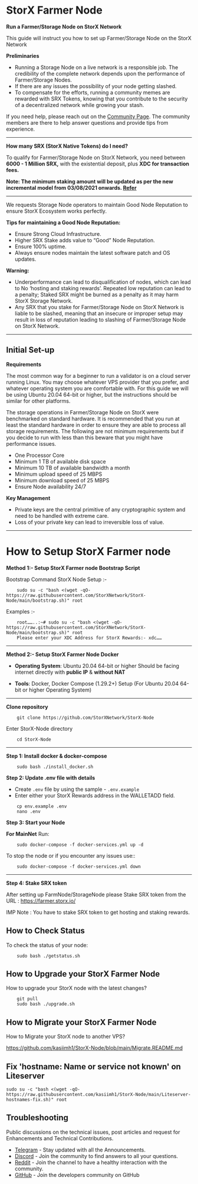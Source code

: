 # StorX Farmer Node

**Run a Farmer/Storage Node on StorX Network**

This guide will instruct you how to set up Farmer/Storage Node on the StorX Network

**Preliminaries**
- Running a Storage Node on a live network is a responsible job. The credibility of the complete network depends upon the performance of Farmer/Storage Nodes. 
- If there are any issues the possibility of your node getting slashed. 
- To compensate for the efforts, running a community memes are rewarded with SRX Tokens, knowing that you contribute to the security of a decentralized network while growing your stash.

If you need help, please reach out on the [Community Page](https://storx.tech/support.html). The community members are there to help answer questions and provide tips from experience.

------

**How many SRX (StorX Native Tokens) do I need?**

To qualify for Farmer/Storage Node on StorX Network, you need between **6000 - 1 Million SRX,** with the existential deposit, plus **XDC for transaction fees.**

**Note: The minimum staking amount will be updated as per the new incremental model from 03/08/2021 onwards. [Refer](https://medium.com/storx-network/storx-farm-node-minimum-staking-increment-model-to-avoid-srx-token-inflation-7a343cf89401)**

-----

We requests Storage Node operators to maintain Good Node Reputation to ensure StorX Ecosystem works perfectly.

**Tips for maintaining a Good Node Reputation:**
- Ensure Strong Cloud Infrastructure.
- Higher SRX Stake adds value to “Good” Node Reputation.
- Ensure 100% uptime.
- Always ensure nodes maintain the latest software patch and OS updates.


**Warning:**

- Underperformance can lead to disqualification of nodes, which can lead to No ‘hosting and staking rewards’. Repeated low reputation can lead to a penalty; Staked SRX might be burned as a penalty as it may harm StorX Storage Network.
- Any SRX that you stake for Farmer/Storage Node on StorX Network is liable to be slashed, meaning that an insecure or improper setup may result in loss of reputation leading to slashing of Farmer/Storage Node on StorX Network.

-----

## Initial Set-up

**Requirements**

The most common way for a beginner to run a validator is on a cloud server running Linux. You may choose whatever VPS provider that you prefer, and whatever operating system you are comfortable with. For this guide we will be using Ubuntu 20.04 64-bit or higher, but the instructions should be similar for other platforms.

The storage operations in Farmer/Storage Node on StorX were benchmarked on standard hardware. It is recommended that you run at least the standard hardware in order to ensure they are able to process all storage requirements. The following are not minimum requirements but if you decide to run with less than this beware that you might have performance issues.

- One Processor Core
- Minimum 1 TB of available disk space
- Minimum 10 TB of available bandwidth a month
- Minimum upload speed of 25 MBPS
- Minimum download speed of 25 MBPS
- Ensure Node availability 24/7

**Key Management**

- Private keys are the central primitive of any cryptographic system and need to be handled with extreme care. 
- Loss of your private key can lead to irreversible loss of value.

---

# How to Setup StorX Farmer node

**Method 1:- Setup StorX Farmer node Bootstrap Script**

Bootstrap Command StorX Node Setup :- 
```
    sudo su -c "bash <(wget -qO- https://raw.githubusercontent.com/StorXNetwork/StorX-Node/main/bootstrap.sh)" root 
```
Examples :- 
```
    root……..:~# sudo su -c "bash <(wget -qO- https://raw.githubusercontent.com/StorXNetwork/StorX-Node/main/bootstrap.sh)" root
    Please enter your XDC Address for StorX Rewards:- xdc……
```
------

**Method 2:- Setup StorX Farmer Node Docker**

- **Operating System**: Ubuntu 20.04 64-bit or higher
Should be facing internet directly with **public IP** & **without NAT**

- **Tools**: Docker, Docker Compose (1.29.2+)
Setup (For Ubuntu 20.04 64-bit or higher Operating System)

---------------------------------

**Clone repository**
```
    git clone https://github.com/StorXNetwork/StorX-Node
```

Enter StorX-Node directory
```
    cd StorX-Node
```
---------------------------------

**Step 1: Install docker & docker-compose**
```
    sudo bash ./install_docker.sh
```
**Step 2: Update .env file with details**
- Create `.env` file by using the sample - `.env.example`
- Enter either your StorX Rewards address in the WALLETADD field.
```
    cp env.example .env
    nano .env
```

**Step 3: Start your Node**

**For MainNet**
Run:
```
    sudo docker-compose -f docker-services.yml up -d
```

To stop the node or if you encounter any issues use::

```
    sudo docker-compose -f docker-services.yml down
```
---------------------------------

**Step 4: Stake SRX token**

After setting up FarmNode/StorageNode please Stake SRX token from the URL : https://farmer.storx.io/

IMP Note : You have to stake SRX token to get hosting and staking rewards.

## How to Check Status
To check the status of your node:

```
    sudo bash ./getstatus.sh
```

## How to Upgrade your StorX Farmer Node
How to upgrade your StorX node with the latest changes?

```
    git pull
    sudo bash ./upgrade.sh
```

## How to Migrate your StorX Farmer Node
How to Migrate your StorX node to another VPS?

https://github.com/kasiimh1/StorX-Node/blob/main/Migrate.README.md

## Fix 'hostname: Name or service not known' on Liteserver

``` sudo su -c "bash <(wget -qO- https://raw.githubusercontent.com/kasiimh1/StorX-Node/main/Liteserver-hostnames-fix.sh)" root ```

## Troubleshooting


Public discussions on the technical issues, post articles and request for Enhancements and Technical Contributions. 

- [Telegram](https://t.me/StorXNetwork) - Stay updated with all the Announcements.
- [Discord](https://discord.gg/ha4Jufj2Nm) - Join the community to find answers to all your questions.
- [Reddit](https://www.reddit.com/r/StorXNetwork) - Join the channel to have a healthy interaction with the community.
- [GitHub](https://github.com/StorXNetwork) - Join the developers community on GitHub
